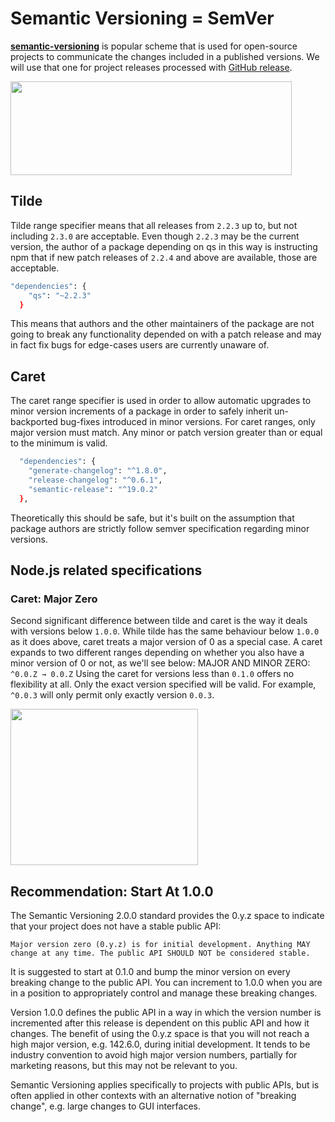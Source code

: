 # Semantic Versioning = SemVer

[**semantic-versioning**](https://semver.org) is popular scheme that is used for open-source projects to communicate the changes included in a published versions. We will use that one for project releases processed with
[GitHub release](https://help.github.com/articles/about-releases).


<img src="https://www.baeldung.com/wp-content/uploads/sites/4/2021/03/Screenshot-2021-03-06-at-20.27.22-2048x715-1.png" width="450" height="150" />

## Tilde
 Tilde range specifier means that all releases from ```2.2.3``` up to, but not including ```2.3.0``` are acceptable. Even though ```2.2.3``` may be the current version, the author of a package depending on qs in this way is instructing npm that if new patch releases of ```2.2.4``` and above are available, those are acceptable. 

```bash
"dependencies": {
    "qs": "~2.2.3"
  }
```
This means that authors and the other maintainers of the package are not going to break any functionality depended on with a patch release and may in fact fix bugs for edge-cases users are currently unaware of.


## Caret

The caret range specifier is used in order to allow automatic upgrades to minor version increments of a package in order to safely inherit un-backported bug-fixes introduced in minor versions. For caret ranges, only major version must match. Any minor or patch version greater than or equal to the minimum is valid.

```bash
  "dependencies": {
    "generate-changelog": "^1.8.0",
    "release-changelog": "^0.6.1",
    "semantic-release": "^19.0.2"
  },
```


Theoretically this should be safe, but it's built on the assumption that package authors are strictly follow semver specification regarding minor versions.

## Node.js related specifications

### Caret: Major Zero
Second significant difference between tilde and caret is the way it deals with versions below ```1.0.0```.
While tilde has the same behaviour below ```1.0.0``` as it does above, caret treats a major version of 0 as a special case. A caret expands to two different ranges depending on whether you also have a minor version of 0 or not, as we'll see below:
MAJOR AND MINOR ZERO: ```^0.0.Z → 0.0.Z```
Using the caret for versions less than ```0.1.0``` offers no flexibility at all. Only the exact version specified will be valid.
For example, ```^0.0.3``` will only permit only exactly version ```0.0.3```.


<img src="http://jontejada.com/blog/assets/semver05.png" width="300" height="250" />

## Recommendation: Start At 1.0.0

The Semantic Versioning 2.0.0 standard provides the 0.y.z space to indicate that your project does not have a stable public API:
```
Major version zero (0.y.z) is for initial development. Anything MAY change at any time. The public API SHOULD NOT be considered stable.
```

It is suggested to start at 0.1.0 and bump the minor version on every breaking change to the public API. You can increment to 1.0.0 when you are in a position to appropriately control and manage these breaking changes.

Version 1.0.0 defines the public API in a way in which the version number is incremented after this release is dependent on this public API and how it changes.
The benefit of using the 0.y.z space is that you will not reach a high major version, e.g. 142.6.0, during initial development. It tends to be industry convention to avoid high major version numbers, partially for marketing reasons, but this may not be relevant to you.

Semantic Versioning applies specifically to projects with public APIs, but is often applied in other contexts with an alternative notion of "breaking change", e.g. large changes to GUI interfaces.
